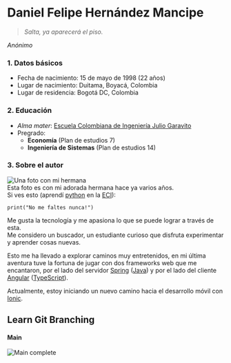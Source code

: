 # Daniel Felipe Hernández Mancipe

> *Salta, ya aparecerá el piso.*

*Anónimo*

### 1. Datos básicos
- Fecha de nacimiento: 15 de mayo de 1998 (22 años)
- Lugar de nacimiento: Duitama, Boyacá, Colombia
- Lugar de residencia: Bogotá DC, Colombia

### 2. Educación
- *Alma mater*: [Escuela Colombiana de Ingeniería Julio Garavito][eci]
- Pregrado:
	* **Economía** (Plan de estudios 7)
	* **Ingeniería de Sistemas** (Plan de estudios 14)

### 3. Sobre el autor
![Una foto con mi hermana][img]\
Esta foto es con mi adorada hermana hace ya varios años.\
Si ves esto (aprendí [python][0] en la [ECI][eci]):
```
print("No me faltes nunca!")
```

Me gusta la tecnología y me apasiona lo que se puede lograr a través de esta.\
Me considero un buscador, un estudiante curioso que disfruta experimentar y aprender cosas nuevas.

Esto me ha llevado a explorar caminos muy entretenidos, en mi última aventura tuve la fortuna de
jugar con dos frameworks web que me encantaron, por el lado del servidor [Spring][1] ([Java][1.1]) y por el 
lado del cliente [Angular][2] ([TypeScript][2.1]).

Actualmente, estoy iniciando un nuevo camino hacia el desarrollo móvil con [Ionic][3].

## Learn Git Branching
#### Main
![Main complete][main]

[eci]: https://www.escuelaing.edu.co/es/ "ECI"
[0]: https://www.python.org/
[1]: https://spring.io/
[1.1]: https://www.java.com/es/
[2]: https://angular.io/
[2.1]: https://www.typescriptlang.org/
[3]: https://ionicframework.com/
[img]: https://avatars1.githubusercontent.com/u/46784330?s=400&u=3eaef59a9df7bd7de66792028f30891c87b9ae76&v=4
[main]: https://raw.githubusercontent.com/Daniel19902/CVDS/master/Daniel%20Hern%C3%A1ndez/img/Captura%20de%20pantalla_2020-08-12_23-36-27.png
